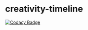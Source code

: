 # creativity-timeline
[![Codacy Badge](https://api.codacy.com/project/badge/Grade/1114c855e98644bfbfcf50c29a6a16bf)](https://www.codacy.com/app/nmadd/creativity-timeline?utm_source=github.com&utm_medium=referral&utm_content=nmadd/creativity-timeline&utm_campaign=badger)